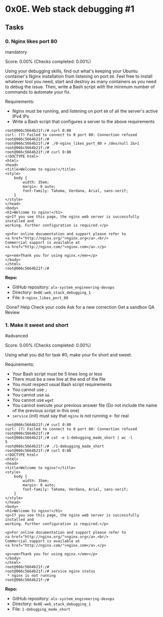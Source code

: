 0x0E. Web stack debugging #1
============================

Tasks
-----

### 0\. Nginx likes port 80

mandatory

Score: 0.00% (Checks completed: 0.00%)

Using your debugging skills, find out what's keeping your Ubuntu container's Nginx installation from listening on port `80`. Feel free to install whatever tool you need, start and destroy as many containers as you need to debug the issue. Then, write a Bash script with the minimum number of commands to automate your fix.

Requirements:

-   Nginx must be running, and listening on port `80` of all the server's active IPv4 IPs
-   Write a Bash script that configures a server to the above requirements

```
root@966c5664b21f:/# curl 0:80
curl: (7) Failed to connect to 0 port 80: Connection refused
root@966c5664b21f:/#
root@966c5664b21f:/# ./0-nginx_likes_port_80 > /dev/null 2&>1
root@966c5664b21f:/#
root@966c5664b21f:/# curl 0:80
<!DOCTYPE html>
<html>
<head>
<title>Welcome to nginx!</title>
<style>
    body {
        width: 35em;
        margin: 0 auto;
        font-family: Tahoma, Verdana, Arial, sans-serif;
    }
</style>
</head>
<body>
<h1>Welcome to nginx!</h1>
<p>If you see this page, the nginx web server is successfully installed and
working. Further configuration is required.</p>

<p>For online documentation and support please refer to
<a href="http://nginx.org/">nginx.org</a>.<br/>
Commercial support is available at
<a href="http://nginx.com/">nginx.com</a>.</p>

<p><em>Thank you for using nginx.</em></p>
</body>
</html>
root@966c5664b21f:/#

```

**Repo:**

-   GitHub repository: `alx-system_engineering-devops`
-   Directory: `0x0E-web_stack_debugging_1`
-   File: `0-nginx_likes_port_80`

 Done? Help Check your code Ask for a new correction Get a sandbox QA Review

### 1\. Make it sweet and short

#advanced

Score: 0.00% (Checks completed: 0.00%)

Using what you did for task #0, make your fix short and sweet.

Requirements:

-   Your Bash script must be 5 lines long or less
-   There must be a new line at the end of the file
-   You must respect usual Bash script requirements
-   You cannot use `;`
-   You cannot use `&&`
-   You cannot use `wget`
-   You cannot execute your previous answer file (Do not include the name of the previous script in this one)
-   `service` (init) must say that `nginx` is not running ← for real

```
root@966c5664b21f:/# curl 0:80
curl: (7) Failed to connect to 0 port 80: Connection refused
root@966c5664b21f:/#
root@966c5664b21f:/# cat -e 1-debugging_made_short | wc -l
5
root@966c5664b21f:/# ./1-debugging_made_short
root@966c5664b21f:/# curl 0:80
<!DOCTYPE html>
<html>
<head>
<title>Welcome to nginx!</title>
<style>
    body {
        width: 35em;
        margin: 0 auto;
        font-family: Tahoma, Verdana, Arial, sans-serif;
    }
</style>
</head>
<body>
<h1>Welcome to nginx!</h1>
<p>If you see this page, the nginx web server is successfully installed and
working. Further configuration is required.</p>

<p>For online documentation and support please refer to
<a href="http://nginx.org/">nginx.org</a>.<br/>
Commercial support is available at
<a href="http://nginx.com/">nginx.com</a>.</p>

<p><em>Thank you for using nginx.</em></p>
</body>
</html>
root@966c5664b21f:/#
root@966c5664b21f:/# service nginx status
 * nginx is not running
root@966c5664b21f:/#

```

**Repo:**

-   GitHub repository: `alx-system_engineering-devops`
-   Directory: `0x0E-web_stack_debugging_1`
-   File: `1-debugging_made_short`
